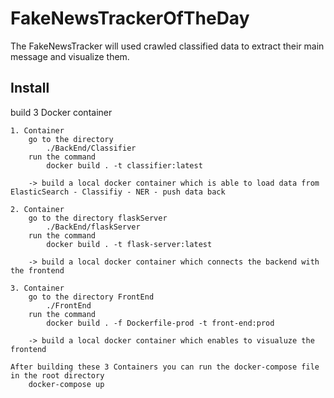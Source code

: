 # FakeNewsTrackerOfTheDay

The FakeNewsTracker will used crawled classified data to extract their main message and visualize them.

## Install

build 3 Docker container

    1. Container
        go to the directory
            ./BackEnd/Classifier
        run the command 
            docker build . -t classifier:latest

        -> build a local docker container which is able to load data from ElasticSearch - Classifiy - NER - push data back 

    2. Container
        go to the directory flaskServer
            ./BackEnd/flaskServer
        run the command
            docker build . -t flask-server:latest

        -> build a local docker container which connects the backend with the frontend 
    
    3. Container
        go to the directory FrontEnd
            ./FrontEnd
        run the command
            docker build . -f Dockerfile-prod -t front-end:prod
        
        -> build a local docker container which enables to visualuze the frontend

    After building these 3 Containers you can run the docker-compose file in the root directory 
        docker-compose up 
